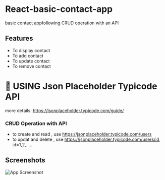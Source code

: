 # React-basic-contact-app

basic contact appfollowing CRUD operation with an API

## Features

- To display contact
- To add contact
- To update contact
- To remove contact

# 🚦 USING Json Placeholder Typicode API

more details:
<https://jsonplaceholder.typicode.com/guide/>

### CRUD Operation with API

- to create and read , use <https://jsonplaceholder.typicode.com/users>
- to updat and delete , use <https://jsonplaceholder.typicode.com/users/id>, id=1,2,.....

## Screenshots

![App Screenshot](https://via.placeholder.com/468x300?text=App+Screenshot+Here)
